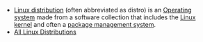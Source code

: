 - [Linux distribution](https://en.wikipedia.org/wiki/Linux_distribution) (often abbreviated as distro) is an [Operating system](https://en.wikipedia.org/wiki/Operating_system) made from a software collection that includes the [Linux kernel](https://en.wikipedia.org/wiki/Linux_kernel) and often a [package management system](https://en.wikipedia.org/wiki/Package_management_system).
- [All Linux Distributions](https://upload.wikimedia.org/wikipedia/commons/a/ad/2023_Linux_Distributions_Timeline.svg)